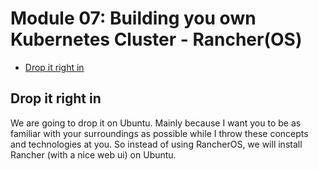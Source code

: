 # Module 07: Building you own Kubernetes Cluster - Rancher(OS) <!-- omit in toc -->

- [Drop it right in](#drop-it-right-in)

## Drop it right in

We are going to drop it on Ubuntu. Mainly because I want you to be as familiar with your surroundings as possible while I throw these concepts and technologies at you. So instead of using RancherOS, we will install Rancher (with a nice web ui) on Ubuntu.
